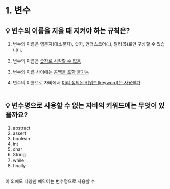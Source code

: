 # 1. 변수
## **💡 변수의 이름을 지을 때 지켜야 하는 규칙은?**
1. 변수의 이름은 영문자(대소문자), 숫자, 언더스코어(_), 달러($)로만 구성할 수 있습니다.

2. 변수의 이름은 <U>숫자로 시작할 수 없음</U>

3. 변수의 이름 사이에는 <U>공백을 포함 불가능</U>

4. 변수의 이름으로 자바에서 <U>미리 정의된 키워드(keyword)는 사용불가</U>
<br/> <br/>

## **💡 변수명으로 사용할 수 없는 자바의 키워드에는 무엇이 있을까요?**
1. abstract
2. assert
3. boolean
4. int
5. char
6. String
7. while
8. finally

<br>
이 외에도 다양한 예약어는 변수명으로 사용할 수